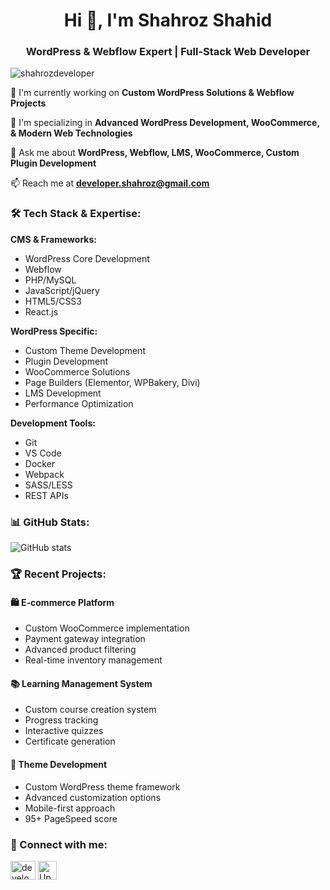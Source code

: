 <h1 align="center">Hi 👋, I'm Shahroz Shahid</h1>
<h3 align="center">WordPress & Webflow Expert | Full-Stack Web Developer</h3>

<p align="left"> <img src="https://komarev.com/ghpvc/?username=shahrozdeveloper&label=Profile%20views&color=0e75b6&style=flat" alt="shahrozdeveloper" /> </p>

🔭 I'm currently working on **Custom WordPress Solutions & Webflow Projects**

🌱 I'm specializing in **Advanced WordPress Development, WooCommerce, & Modern Web Technologies**

💬 Ask me about **WordPress, Webflow, LMS, WooCommerce, Custom Plugin Development**

📫 Reach me at **developer.shahroz@gmail.com**

### 🛠 Tech Stack & Expertise:

**CMS & Frameworks:**
- WordPress Core Development
- Webflow
- PHP/MySQL
- JavaScript/jQuery
- HTML5/CSS3
- React.js

**WordPress Specific:**
- Custom Theme Development
- Plugin Development
- WooCommerce Solutions
- Page Builders (Elementor, WPBakery, Divi)
- LMS Development
- Performance Optimization

**Development Tools:**
- Git
- VS Code
- Docker
- Webpack
- SASS/LESS
- REST APIs

### 📊 GitHub Stats:
![GitHub stats](https://github-readme-stats.vercel.app/api?username=shahrozdeveloper&show_icons=true&theme=radical)

### 🏆 Recent Projects:

#### 🛍️ E-commerce Platform
- Custom WooCommerce implementation
- Payment gateway integration
- Advanced product filtering
- Real-time inventory management

#### 📚 Learning Management System
- Custom course creation system
- Progress tracking
- Interactive quizzes
- Certificate generation

#### 🎨 Theme Development
- Custom WordPress theme framework
- Advanced customization options
- Mobile-first approach
- 95+ PageSpeed score

### 🤝 Connect with me:
<p align="left">
<a href="https://linkedin.com/in/developer-shahroz" target="_blank"><img align="center" src="https://raw.githubusercontent.com/rahuldkjain/github-profile-readme-generator/master/src/images/icons/Social/linked-in-alt.svg" alt="developer-shahroz" height="30" width="40" /></a>
<a href="https://www.upwork.com/freelancers/~01409f826242e31456" target="_blank"><img align="center" src="https://cdn.iconscout.com/icon/free/png-256/free-upwork-3629131-3030271.png" alt="Upwork Profile" height="30" width="30" /></a>
</p>
